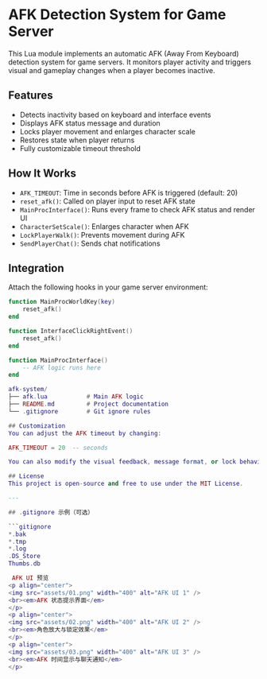 # AFK Detection System for Game Server

This Lua module implements an automatic AFK (Away From Keyboard) detection system for game servers. It monitors player activity and triggers visual and gameplay changes when a player becomes inactive.

## Features

- Detects inactivity based on keyboard and interface events
- Displays AFK status message and duration
- Locks player movement and enlarges character scale
- Restores state when player returns
- Fully customizable timeout threshold

## How It Works

- `AFK_TIMEOUT`: Time in seconds before AFK is triggered (default: 20)
- `reset_afk()`: Called on player input to reset AFK state
- `MainProcInterface()`: Runs every frame to check AFK status and render UI
- `CharacterSetScale()`: Enlarges character when AFK
- `LockPlayerWalk()`: Prevents movement during AFK
- `SendPlayerChat()`: Sends chat notifications

## Integration

Attach the following hooks in your game server environment:

```lua
function MainProcWorldKey(key)
    reset_afk()
end

function InterfaceClickRightEvent()
    reset_afk()
end

function MainProcInterface()
    -- AFK logic runs here
end

afk-system/
├── afk.lua           # Main AFK logic
├── README.md         # Project documentation
└── .gitignore        # Git ignore rules

## Customization
You can adjust the AFK timeout by changing:

AFK_TIMEOUT = 20  -- seconds

You can also modify the visual feedback, message format, or lock behavior to suit your game.

## License
This project is open-source and free to use under the MIT License.

---

## .gitignore 示例（可选）

```gitignore
*.bak
*.tmp
*.log
.DS_Store
Thumbs.db

 AFK UI 预览
<p align="center">
<img src="assets/01.png" width="400" alt="AFK UI 1" />
<br><em>AFK 状态提示界面</em>
</p>
<p align="center">
<img src="assets/02.png" width="400" alt="AFK UI 2" />
<br><em>角色放大与锁定效果</em>
</p>
<p align="center">
<img src="assets/03.png" width="400" alt="AFK UI 3" />
<br><em>AFK 时间显示与聊天通知</em>
</p>